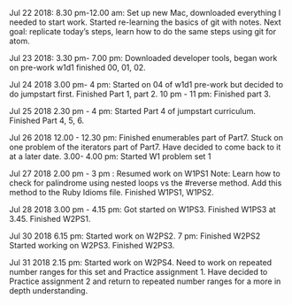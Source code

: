 Jul 22 2018: 8.30 pm-12.00 am: Set up new Mac, downloaded everything I needed to start work. Started re-learning the basics of git with notes. Next goal: replicate today’s steps, learn how to do the same steps using git for atom.

Jul 23 2018: 3.30 pm- 7.00 pm: Downloaded developer tools, began work on pre-work w1d1 finished 00, 01, 02.

Jul 24 2018 3.00 pm- 4 pm: Started on 04 of w1d1 pre-work but decided to do jumpstart first. Finished Part 1, part 2.
10 pm - 11 pm: Finished part 3.

Jul 25 2018 2.30 pm - 4 pm: Started Part 4 of jumpstart curriculum. Finished Part 4, 5, 6.

Jul 26 2018 12.00 - 12.30 pm: Finished enumerables part of Part7. Stuck on one problem of the iterators part of Part7. Have decided to come back to it at a later date.
3.00- 4.00 pm: Started W1 problem set 1

Jul 27 2018 2.00 pm - 3 pm : Resumed work on W1PS1 Note: Learn how to check for palindrome using nested loops vs the #reverse method. Add this method to the Ruby Idioms file.
Finished W1PS1, W1PS2.

Jul 28 2018 3.00 pm - 4.15 pm: Got started on W1PS3. Finished W1PS3 at 3.45. Finished W2PS1.

Jul 30 2018 6.15 pm: Started work on W2PS2. 7 pm: Finished W2PS2 Started working on W2PS3. Finished W2PS3.

Jul 31 2018 2.15 pm: Started work on W2PS4. Need to work on repeated number ranges for this set and Practice assignment 1. Have decided to Practice assignment 2 and return to repeated number ranges for a more in depth understanding. 

